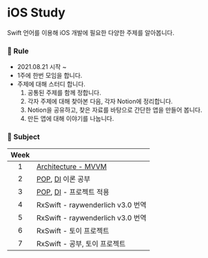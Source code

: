 # iOS Study

Swift 언어를 이용해 iOS 개발에 필요한 다양한 주제를 알아봅니다.

### 📣 Rule

- 2021.08.21 시작 ~
- 1주에 한번 모임을 합니다.
- 주제에 대해 스터디 합니다.
  1. 공통된 주제를 함께 정합니다.
  2. 각자 주제에 대해 찾아본 다음, 각자 Notion에 정리합니다.
  3. Notion을 공유하고, 찾은 자료를 바탕으로 간단한 앱을 만들어 봅니다.
  4. 만든 앱에 대해 이야기를 나눕니다.

### 📄 Subject

| Week |                                                 |
| :--: | ----------------------------------------------- |
|  1   | [Architecture - MVVM](./Architecture/README.md) |
|  2   | [POP](./POP/), [DI](./DI/) 이론 공부            |
|  3   | [POP](./POP/), [DI](./DI/) - 프로젝트 적용      |
|  4   | RxSwift - raywenderlich v3.0 번역               |
|  5   | RxSwift - raywenderlich v3.0 번역               |
|  6   | RxSwift - 토이 프로젝트                         |
|  7   | RxSwift - 공부, 토이 프로젝트                   |
